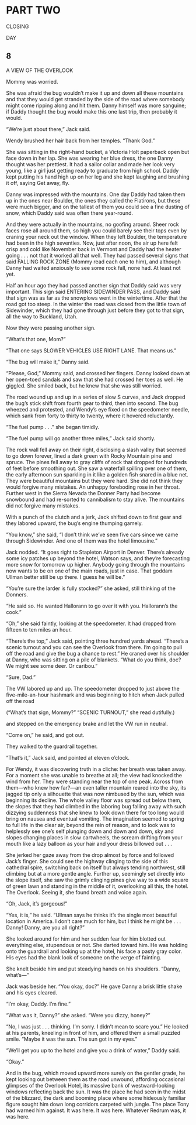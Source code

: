 # PART TWO



CLOSING

DAY





## 8

A VIEW OF THE OVERLOOK

Mommy was worried.

She was afraid the bug wouldn’t make it up and down all these mountains and that they would get stranded by the side of the road where somebody might come ripping along and hit them. Danny himself was more sanguine; if Daddy thought the bug would make this one last trip, then probably it would.

“We’re just about there,” Jack said.

Wendy brushed her hair back from her temples. “Thank God.”

She was sitting in the right-hand bucket, a Victoria Holt paperback open but face down in her lap. She was wearing her blue dress, the one Danny thought was her prettiest. It had a sailor collar and made her look very young, like a girl just getting ready to graduate from high school. Daddy kept putting his hand high up on her leg and she kept laughing and brushing it off, saying Get away, fly.

Danny was impressed with the mountains. One day Daddy had taken them up in the ones near Boulder, the ones they called the Flatirons, but these were much bigger, and on the tallest of them you could see a fine dusting of snow, which Daddy said was often there year-round.

And they were actually in the mountains, no goofing around. Sheer rock faces rose all around them, so high you could barely see their tops even by craning your neck out the window. When they left Boulder, the temperature had been in the high seventies. Now, just after noon, the air up here felt crisp and cold like November back in Vermont and Daddy had the heater going . . . not that it worked all that well. They had passed several signs that said FALLING ROCK ZONE (Mommy read each one to him), and although Danny had waited anxiously to see some rock fall, none had. At least not yet.

Half an hour ago they had passed another sign that Daddy said was very important. This sign said ENTERING SIDEWINDER PASS, and Daddy said that sign was as far as the snowplows went in the wintertime. After that the road got too steep. In the winter the road was closed from the little town of Sidewinder, which they had gone through just before they got to that sign, all the way to Buckland, Utah.

Now they were passing another sign.

“What’s that one, Mom?”

“That one says SLOWER VEHICLES USE RIGHT LANE. That means us.”

“The bug will make it,” Danny said.

“Please, God,” Mommy said, and crossed her fingers. Danny looked down at her open-toed sandals and saw that she had crossed her toes as well. He giggled. She smiled back, but he knew that she was still worried.

The road wound up and up in a series of slow S curves, and Jack dropped the bug’s stick shift from fourth gear to third, then into second. The bug wheezed and protested, and Wendy’s eye fixed on the speedometer needle, which sank from forty to thirty to twenty, where it hovered reluctantly.

“The fuel pump . . .” she began timidly.

“The fuel pump will go another three miles,” Jack said shortly.

The rock wall fell away on their right, disclosing a slash valley that seemed to go down forever, lined a dark green with Rocky Mountain pine and spruce. The pines fell away to gray cliffs of rock that dropped for hundreds of feet before smoothing out. She saw a waterfall spilling over one of them, the early afternoon sun sparkling in it like a golden fish snared in a blue net. They were beautiful mountains but they were hard. She did not think they would forgive many mistakes. An unhappy foreboding rose in her throat. Further west in the Sierra Nevada the Donner Party had become snowbound and had re-sorted to cannibalism to stay alive. The mountains did not forgive many mistakes.

With a punch of the clutch and a jerk, Jack shifted down to first gear and they labored upward, the bug’s engine thumping gamely.

“You know,” she said, “I don’t think we’ve seen five cars since we came through Sidewinder. And one of them was the hotel limousine.”

Jack nodded. “It goes right to Stapleton Airport in Denver. There’s already some icy patches up beyond the hotel, Watson says, and they’re forecasting more snow for tomorrow up higher. Anybody going through the mountains now wants to be on one of the main roads, just in case. That goddam Ullman better still be up there. I guess he will be.”

“You’re sure the larder is fully stocked?” she asked, still thinking of the Donners.

“He said so. He wanted Hallorann to go over it with you. Hallorann’s the cook.”

“Oh,” she said faintly, looking at the speedometer. It had dropped from fifteen to ten miles an hour.

“There’s the top,” Jack said, pointing three hundred yards ahead. “There’s a scenic turnout and you can see the Overlook from there. I’m going to pull off the road and give the bug a chance to rest.” He craned over his shoulder at Danny, who was sitting on a pile of blankets. “What do you think, doc? We might see some deer. Or caribou.”

“Sure, Dad.”

The VW labored up and up. The speedometer dropped to just above the five-mile-an-hour hashmark and was beginning to hitch when Jack pulled off the road

(“What’s that sign, Mommy?” “SCENIC TURNOUT,” she read dutifully.)

and stepped on the emergency brake and let the VW run in neutral.

“Come on,” he said, and got out.

They walked to the guardrail together.

“That’s it,” Jack said, and pointed at eleven o’clock.

For Wendy, it was discovering truth in a cliche: her breath was taken away. For a moment she was unable to breathe at all; the view had knocked the wind from her. They were standing near the top of one peak. Across from them—who knew how far?—an even taller mountain reared into the sky, its jagged tip only a silhouette that was now nimbused by the sun, which was beginning its decline. The whole valley floor was spread out below them, the slopes that they had climbed in the laboring bug falling away with such dizzying suddenness that she knew to look down there for too long would bring on nausea and eventual vomiting. The imagination seemed to spring to full life in the clear air, beyond the rein of reason, and to look was to helplessly see one’s self plunging down and down and down, sky and slopes changing places in slow cartwheels, the scream drifting from your mouth like a lazy balloon as your hair and your dress billowed out . . .

She jerked her gaze away from the drop almost by force and followed Jack’s finger. She could see the highway clinging to the side of this cathedral spire, switching back on itself but always tending northwest, still climbing but at a more gentle angle. Further up, seemingly set directly into the slope itself, she saw the grimly clinging pines give way to a wide square of green lawn and standing in the middle of it, overlooking all this, the hotel. The Overlook. Seeing it, she found breath and voice again.

“Oh, Jack, it’s gorgeous!”

“Yes, it is,” he said. “Ullman says he thinks it’s the single most beautiful location in America. I don’t care much for him, but I think he might be . . . Danny! Danny, are you all right?”

She looked around for him and her sudden fear for him blotted out everything else, stupendous or not. She darted toward him. He was holding onto the guardrail and looking up at the hotel, his face a pasty gray color. His eyes had the blank look of someone on the verge of fainting.

She knelt beside him and put steadying hands on his shoulders. “Danny, what’s—”

Jack was beside her. “You okay, doc?” He gave Danny a brisk little shake and his eyes cleared.

“I’m okay, Daddy. I’m fine.”

“What was it, Danny?” she asked. “Were you dizzy, honey?”

“No, I was just . . . thinking. I’m sorry. I didn’t mean to scare you.” He looked at his parents, kneeling in front of him, and offered them a small puzzled smile. “Maybe it was the sun. The sun got in my eyes.”

“We’ll get you up to the hotel and give you a drink of water,” Daddy said.

“Okay.”

And in the bug, which moved upward more surely on the gentler grade, he kept looking out between them as the road unwound, affording occasional glimpses of the Overlook Hotel, its massive bank of westward-looking windows reflecting back the sun. It was the place he had seen in the midst of the blizzard, the dark and booming place where some hideously familiar figure sought him down long corridors carpeted with jungle. The place Tony had warned him against. It was here. It was here. Whatever Redrum was, it was here.





